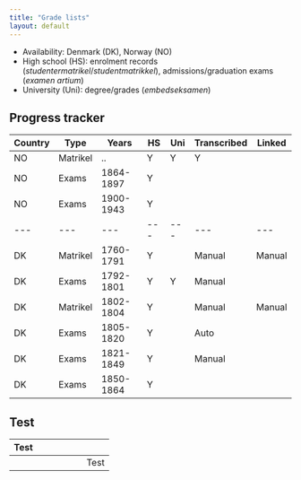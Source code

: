 ```yaml
---
title: "Grade lists"
layout: default
---
```


- Availability: Denmark (DK), Norway (NO)
- High school (HS): enrolment records (*studentermatrikel*/*studentmatrikkel*), admissions/graduation exams (*examen artium*)
- University (Uni): degree/grades (*embedseksamen*)

## Progress tracker

| Country | Type | Years | HS | Uni | Transcribed | Linked |
|---|---|---|---|---|---|---|
| NO | Matrikel | .. | Y | Y | Y | |
| NO | Exams | 1864-1897 | Y | | | |
| NO | Exams | 1900-1943 | Y | | | |
|---|---|---|---|---|---|---|
| DK | Matrikel | 1760-1791 | Y | | Manual | Manual |
| DK | Exams | 1792-1801 | Y | Y | Manual | |
| DK | Matrikel | 1802-1804 | Y | | Manual | Manual |
| DK | Exams | 1805-1820 | Y | | Auto | |
| DK | Exams | 1821-1849 | Y | | Manual | |
| DK | Exams | 1850-1864 | Y | | | |

## Test

| Test | | | | | | |
|---|---|---|---|---|---|---|
| | | | | | | Test |
